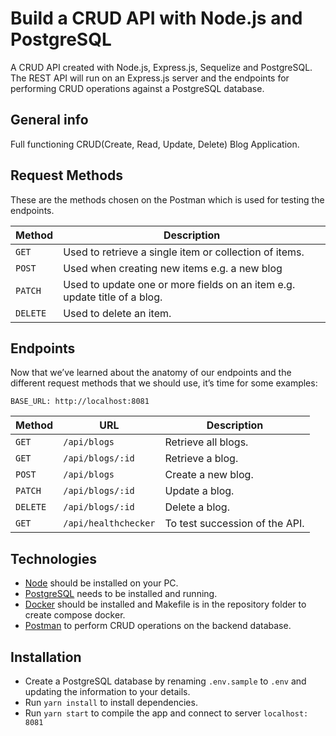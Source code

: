#  Build a CRUD API with Node.js and PostgreSQL

A CRUD API created with Node.js, Express.js, Sequelize and PostgreSQL. The REST API will run on an Express.js server and the endpoints for performing CRUD operations against a PostgreSQL database.

## General info

Full functioning CRUD(Create, Read, Update, Delete) Blog Application. 

## Request Methods

These are the methods chosen on the Postman which is used for testing the endpoints.

| Method   | Description                              |
| -------- | ---------------------------------------- |
| `GET`    | Used to retrieve a single item or collection of items. |
| `POST`   | Used when creating new items e.g. a new blog |
| `PATCH`  | Used to update one or more fields on an item e.g. update title of a blog. |
| `DELETE` | Used to delete an item.                  |

## Endpoints

Now that we’ve learned about the anatomy of our endpoints and the different request methods that we should use, it’s time for some examples: 

`BASE_URL: http://localhost:8081`

| Method   | URL                                      | Description                              |
| -------- | ---------------------------------------- | ---------------------------------------- |
| `GET`    | `/api/blogs`                             | Retrieve all blogs.    
| `GET`    | `/api/blogs/:id`                             | Retrieve a blog.                   |
| `POST`   | `/api/blogs`                             | Create a new blog.                       |
| `PATCH`    | `/api/blogs/:id`                          | Update a blog.                    |
| `DELETE`  | `/api/blogs/:id`                          | Delete a blog.                 |
| `GET`  | `/api/healthchecker`                          | To test succession of the API.                 |

## Technologies

* [Node](https://nodejs.org/en) should be installed on your PC. 
* [PostgreSQL](https://www.postgresql.org/download/) needs to be installed and running.
* [Docker](https://www.docker.com/) should be installed and Makefile is in the repository folder to create compose docker.
* [Postman](https://www.postman.com/) to perform CRUD operations on the backend database.

## Installation
* Create a PostgreSQL database by renaming `.env.sample` to `.env` and updating the information to your details.
* Run `yarn install` to install dependencies.
* Run `yarn start` to compile the app and connect to server `localhost: 8081`
